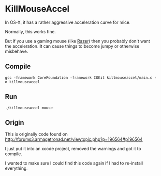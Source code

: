 # KillMouseAccel

In OS-X, it has a rather aggressive acceleration curve for mice.

Normally, this works fine.

But if you use a gaming mouse (like [Razer](http://www.razerzone.com/)) then you probably don't want the acceleration.  It can cause things to become jumpy or otherwise misbehave.

## Compile

```
gcc -framework CoreFoundation -framework IOKit killmouseaccel/main.c -o killmouseaccel
```

## Run

```
./killmouseaccel mouse
```

## Origin

This is originally code found on http://forums3.armagetronad.net/viewtopic.php?p=196564#p196564

I just put it into an xcode project, removed the warnings and got it to compile.

I wanted to make sure I could find this code again if I had to re-install everything.
